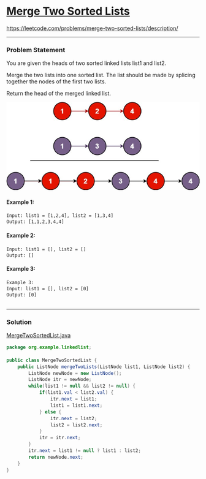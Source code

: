 # [Merge Two Sorted Lists](https://leetcode.com/problems/merge-two-sorted-lists/description/)
https://leetcode.com/problems/merge-two-sorted-lists/description/
<hr />

### Problem Statement
You are given the heads of two sorted linked lists list1 and list2.

Merge the two lists into one sorted list. The list should be made by splicing together the nodes of the first two lists.

Return the head of the merged linked list.

![image info](./merge_ex1.jpg)
#### Example 1:

```
Input: list1 = [1,2,4], list2 = [1,3,4]
Output: [1,1,2,3,4,4]

```
#### Example 2:

```
Input: list1 = [], list2 = []
Output: []

```
#### Example 3:

```
Example 3:
Input: list1 = [], list2 = [0]
Output: [0]
 
```

<hr />

### Solution

[MergeTwoSortedList.java](./src/main/java/org/example/linkedlist/MergeTwoSortedList.java)

```java
package org.example.linkedlist;

public class MergeTwoSortedList {
    public ListNode mergeTwoLists(ListNode list1, ListNode list2) {
        ListNode newNode = new ListNode();
        ListNode itr = newNode;
        while(list1 != null && list2 != null) {
            if(list1.val < list2.val) {
                itr.next = list1;
                list1 = list1.next;
            } else {
                itr.next = list2;
                list2 = list2.next;
            }
            itr = itr.next;
        }
        itr.next = list1 != null ? list1 : list2;
        return newNode.next;
    }
}

```